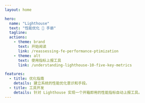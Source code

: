 ```yaml
---
layout: home

hero:
  name: "Lighthouse"
  text: "性能优化 💯 手册"
  tagline:
  actions:
    - theme: brand
      text: 开始阅读
      link: /reassessing-fe-performance-ptimization
    - theme: alt
      text: 使用指标上报工具
      link: /understanding-lighthouse-10-five-key-metrics

features:
  - title: 优化指南
    details: 建立系统的性能优化意识和手段。
  - title: 工具开发
    details: 针对 Lighthouse 实现一个开箱即用的性能指标自动上报工具。
---
```

